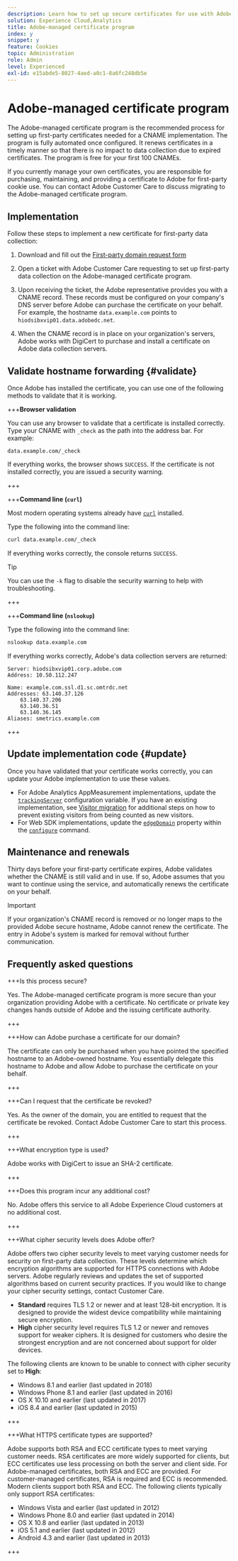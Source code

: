```yaml
---
description: Learn how to set up secure certificates for use with Adobe Experience Cloud first-party cookies.
solution: Experience Cloud,Analytics
title: Adobe-managed certificate program
index: y
snippet: y
feature: Cookies
topic: Administration
role: Admin
level: Experienced
exl-id: e15abde5-8027-4aed-a0c1-8a6fc248db5e
---
```

# Adobe-managed certificate program

The Adobe-managed certificate program is the recommended process for setting up first-party certificates needed for a CNAME implementation. The program is fully automated once configured. It renews certificates in a timely manner so that there is no impact to data collection due to expired certificates. The program is free for your first 100 CNAMEs.

If you currently manage your own certificates, you are responsible for purchasing, maintaining, and providing a certificate to Adobe for first-party cookie use. You can contact Adobe Customer Care to discuss migrating to the Adobe-managed certificate program.

## Implementation

Follow these steps to implement a new certificate for first-party data collection:

1. Download and fill out the [First-party domain request form](cookies/assets/First_Party_Domain_Request_Form.xlsx)

1. Open a ticket with Adobe Customer Care requesting to set up first-party data collection on the Adobe-managed certificate program. 

1. Upon receiving the ticket, the Adobe representative provides you with a CNAME record. These records must be configured on your company's DNS server before Adobe can purchase the certificate on your behalf. For example, the hostname `data.example.com` points to `hiodsibxvip01.data.adobedc.net`.

1. When the CNAME record is in place on your organization's servers, Adobe works with DigiCert to purchase and install a certificate on Adobe data collection servers.

## Validate hostname forwarding {#validate}

Once Adobe has installed the certificate, you can use one of the following methods to validate that it is working.

+++**Browser validation**

You can use any browser to validate that a certificate is installed correctly. Type your CNAME with `_check` as the path into the address bar. For example:

`data.example.com/_check`

If everything works, the browser shows `SUCCESS`. If the certificate is not installed correctly, you are issued a security warning.

+++

+++**Command line (`curl`)**

Most modern operating systems already have [`curl`](https://curl.se) installed.

Type the following into the command line:

```sh
curl data.example.com/_check
```

If everything works correctly, the console returns `SUCCESS`.

>[!TIP]
>
>You can use the `-k` flag to disable the security warning to help with troubleshooting.

+++

+++**Command line (`nslookup`)**

Type the following into the command line:

```sh
nslookup data.example.com
```

If everything works correctly, Adobe's data collection servers are returned:

```text
Server: hiodsibxvip01.corp.adobe.com
Address: 10.50.112.247

Name: example.com.ssl.d1.sc.omtrdc.net
Addresses: 63.140.37.126
    63.140.37.206
    63.140.36.51
    63.140.36.145
Aliases: smetrics.example.com
```

+++

## Update implementation code {#update}

Once you have validated that your certificate works correctly, you can update your Adobe implementation to use these values.

* For Adobe Analytics AppMeasurement implementations, update the [`trackingServer`](https://experienceleague.adobe.com/en/docs/analytics/implementation/vars/config-vars/trackingserver) configuration variable. If you have an existing implementation, see [Visitor migration](https://experienceleague.adobe.com/en/docs/analytics/technotes/visitor-migration) for additional steps on how to prevent existing visitors from being counted as new visitors.
* For Web SDK implementations, update the [`edgeDomain`](https://experienceleague.adobe.com/en/docs/experience-platform/web-sdk/commands/configure/edgedomain) property within the [`configure`](https://experienceleague.adobe.com/en/docs/experience-platform/web-sdk/commands/configure/overview) command.

## Maintenance and renewals

Thirty days before your first-party certificate expires, Adobe validates whether the CNAME is still valid and in use. If so, Adobe assumes that you want to continue using the service, and automatically renews the certificate on your behalf. 

>[!IMPORTANT]
>
>If your organization's CNAME record is removed or no longer maps to the provided Adobe secure hostname, Adobe cannot renew the certificate. The entry in Adobe's system is marked for removal without further communication.

## Frequently asked questions

+++Is this process secure?

Yes. The Adobe-managed certificate program is more secure than your organization providing Adobe with a certificate. No certificate or private key changes hands outside of Adobe and the issuing certificate authority.

+++

+++How can Adobe purchase a certificate for our domain?

The certificate can only be purchased when you have pointed the specified hostname to an Adobe-owned hostname. You essentially delegate this hostname to Adobe and allow Adobe to purchase the certificate on your behalf.

+++

+++Can I request that the certificate be revoked?

Yes. As the owner of the domain, you are entitled to request that the certificate be revoked. Contact Adobe Customer Care to start this process.

+++

+++What encryption type is used?

Adobe works with DigiCert to issue an SHA-2 certificate.

+++

+++Does this program incur any additional cost?

No. Adobe offers this service to all Adobe Experience Cloud customers at no additional cost.

+++

+++What cipher security levels does Adobe offer?

Adobe offers two cipher security levels to meet varying customer needs for security on first-party data collection. These levels determine which encryption algorithms are supported for HTTPS connections with Adobe servers. Adobe regularly reviews and updates the set of supported algorithms based on current security practices. If you would like to change your cipher security settings, contact Customer Care.
 
* **Standard** requires TLS 1.2 or newer and at least 128-bit encryption. It is designed to provide the widest device compatibility while maintaining secure encryption.
* **High** cipher security level requires TLS 1.2 or newer and removes support for weaker ciphers. It is designed for customers who desire the strongest encryption and are not concerned about support for older devices.

The following clients are known to be unable to connect with cipher security set to **High**:

* Windows 8.1 and earlier (last updated in 2018)
* Windows Phone 8.1 and earlier (last updated in 2016)
* OS X 10.10 and earlier (last updated in 2017)
* iOS 8.4 and earlier (last updated in 2015)

+++

+++What HTTPS certificate types are supported?

Adobe supports both RSA and ECC certificate types to meet varying customer needs. RSA certificates are more widely supported for clients, but ECC certificates use less processing on both the server and client side. For Adobe-managed certificates, both RSA and ECC are provided. For customer-managed certificates, RSA is required and ECC is recommended. Modern clients support both RSA and ECC. The following clients typically only support RSA certificates:

* Windows Vista and earlier (last updated in 2012)
* Windows Phone 8.0 and earlier (last updated in 2014)
* OS X 10.8 and earlier (last updated in 2013)
* iOS 5.1 and earlier (last updated in 2012)
* Android 4.3 and earlier (last updated in 2013)

+++
